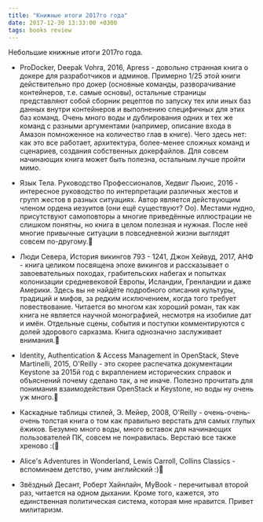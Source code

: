 ```yaml
---
title: "Книжные итоги 2017го года"
date: 2017-12-30 13:33:00 +0300
tags: books review
---
```

Небольшие книжные итоги 2017го года.
<!--more-->

* ProDocker, Deepak Vohra, 2016, Apress - довольно странная книга о докере для разработчиков и админов. Примерно 1/25 этой книги действительно про докер (основные команды, разворачивание контейнеров, т.е. самые основы), остальные страницы представляют собой сборник рецептов по запуску тех или иных баз данных внутри контейнеров и выполнению специфичных для этих баз команд. Очень много воды и дублирования одних и тех же команд с разными аргументами (например, описание входа в Амазон помноженное на количество глав в книге). Чего здесь нет: как это все работает, архитектура, более-менее сложных команд и сценариев, создания собственных  докерфайлов. Для совсем начинающих книга может быть полезна, остальным лучше пройти мимо.

* Язык Тела. Руководство Профессионалов, Хедвиг Льюис, 2016 - интересное руководство по интерпретации различных жестов и групп жестов в разных ситуациях. Автор является действующим членом ордена иезуитов (они ещё существуют? Оо). Местами нудно, присутствуют самоповторы а многие приведённые иллюстрации не слишком понятны, но книга в целом полезная и нужная. После неё многие привычные ситуации в повседневной жизни выглядят совсем по-другому.

* Люди Севера, История викингов 793 - 1241, Джон Хейвуд, 2017, АНФ - книга целиком посвящена эпохе викингов и рассказывает о завоевательных походах, грабительских набегах и попытках колонизации средневековой Европы, Исландии, Гренландии и даже Америки. Здесь вы не найдёте подробного описания культуры, традиций и мифов, за редким исключением, когда того требует повествование. Читается во многом как хороший роман, так как книга не является научной монографией, несмотря на изобилие дат и имён. Отдельные сцены, события и поступки комментируются с долей здорового сарказма. Книга однозначно заслуживает внимания.

* Identity, Authentication & Access Management in OpenStack, Steve Martinelli, 2015, O'Reilly - это скорее распечатка документации Keystone за 2015й год с вкраплением исторических справок и объяснений почему сделано так, а не иначе. Полезно прочитать для понимания взаимодействия OpenStack и Keystone, но воды ну очень уж много.

* Каскадные таблицы стилей, Э. Мейер, 2008, O'Reilly - очень-очень-очень толстая книга о том как правильно верстать для самых глупых ёжиков. Безумно много воды, много вставок для начинающих пользователей ПК, совсем не понравилась. Верстаю все также хреново :(

* Alice's Adventures in Wonderland, Lewis Carroll, Collins Classics - вспоминаем детство, учим английский :)

* Звёздный Десант, Роберт Хайнлайн, MyBook - перечитывал второй раз, читается на одном дыхании. Кроме того, кажется, это единственная политическая система, которая мне нравится. Привет милитаризм.
